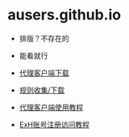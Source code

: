 # ausers.github.io

* 排版？不存在的
* 能看就行

* [代理客户端下载](https://ausers.github.io/index.html)
* [规则收集/下载](https://ausers.github.io/rule.html)
* [代理客户端使用教程](https://ausers.github.io/guide.html)
* [ExH账号注册访问教程](https://ausers.github.io/ex.html)
